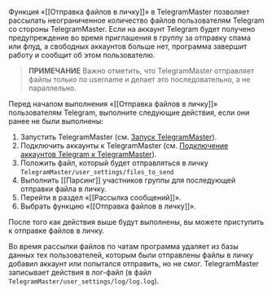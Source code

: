 Функция «[[Отправка файлов в личку]]» в TelegramMaster позволяет рассылать неограниченное количество файлов пользователям Telegram со стороны TelegramMaster. Если на аккаунт Telegram будет получено предупреждение во время приглашения в группу за отправку спама или флуд, а свободных аккаунтов больше нет, программа завершит работу и сообщит об этом пользователю. 

> **ПРИМЕЧАНИЕ**
> Важно отметить, что TelegramMaster отправляет файлы только по username и делает это последовательно, а не параллельно. 

Перед началом выполнения «[[Отправка файлов в личку]]» пользователям Telegram, выполните следующие действия, если они ранее не были выполнены:

1. Запустить TelegramMaster (см. [Запуск TelegramMaster](https://github.com/pyadrus/TelegramMaster/blob/be6a5227cc285e000763645563b2d21c600939f6/docs/%D0%9D%D0%B0%D1%81%D1%82%D1%80%D0%BE%D0%B9%D0%BA%D0%B8_%D0%B8_%D0%BA%D0%BE%D0%BD%D1%84%D0%B8%D0%B3%D1%83%D1%80%D0%B0%D1%86%D0%B8%D1%8F/%D0%97%D0%B0%D0%BF%D1%83%D1%81%D0%BA_TelegramMaster.md)).
2. Подключить аккаунты к TelegramMaster (см. [Подключение аккаунтов Telegram к TelegramMaster](https://github.com/pyadrus/telegram_bot_smm/blob/01e9bda9119a011329e9099f7fc5004c455a0ae6/docs/%D0%9F%D0%BE%D0%B4%D0%BA%D0%BB%D1%8E%D1%87%D0%B5%D0%BD%D0%B8%D0%B5_%D0%B0%D0%BA%D0%BA%D0%B0%D1%83%D0%BD%D1%82%D0%BE%D0%B2/%D0%9F%D0%BE%D0%B4%D0%BA%D0%BB%D1%8E%D1%87%D0%B5%D0%BD%D0%B8%D0%B5_%D0%B0%D0%BA%D0%BA%D0%B0%D1%83%D0%BD%D1%82%D0%BE%D0%B2.md)).
3. Положить файл, который будет отправляться в личку `TelegramMaster/user_settings/files_to_send`
4. Выполнить [[Парсинг]] участников группы для последующей отправки файла в личку.
5. Перейти в раздел «[[Рассылка сообщений]]».
6. Выбрать функцию «[[Отправка файлов в личку]]».

После того как действия выше будут выполнены, вы можете приступить к отправке файлов в личку. 

Во время рассылки файлов по чатам программа удаляет из базы данных тех пользователей, которым были отправлены файлы в личку добавил аккаунт или попытался отправить, но не смог. TelegramMaster записывает действия в  лог-файл (в файл <code>TelegramMaster/user_settings/log/log.log</code>).

